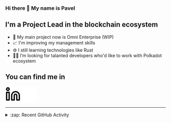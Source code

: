 ### Hi there 👋 My name is Pavel

## I'm a Project Lead in the blockchain ecosystem 

- 🚀 My main project now is Omni Enterprise (WIP)
- 📈 I'm improving my management skills
- ⚙️ I still learning technologies like Rust
- 🧑‍💻 I’m looking for talanted developers who'd like to work with Polkadot ecosystem

## You can find me in
[![website](./img/linkedin-light.svg)](https://www.linkedin.com/in/golovkinpl/)
[![website](./img/linkedin-dark.svg)](https://www.linkedin.com/in/golovkinpl/)

---

<details>
  <summary>:zap: Recent GitHub Activity</summary>
  
<!--START_SECTION:activity-->
1. 🎉 Merged PR [#1085](https://github.com/novasamatech/metadata-portal/pull/1085) in [novasamatech/metadata-portal](https://github.com/novasamatech/metadata-portal)
2. 🎉 Merged PR [#1083](https://github.com/novasamatech/metadata-portal/pull/1083) in [novasamatech/metadata-portal](https://github.com/novasamatech/metadata-portal)
3. 🎉 Merged PR [#1082](https://github.com/novasamatech/metadata-portal/pull/1082) in [novasamatech/metadata-portal](https://github.com/novasamatech/metadata-portal)
4. ❗ Opened issue [#2752](https://github.com/novasamatech/nova-spektr/issues/2752) in [novasamatech/nova-spektr](https://github.com/novasamatech/nova-spektr)
5. 🎉 Merged PR [#1081](https://github.com/novasamatech/metadata-portal/pull/1081) in [novasamatech/metadata-portal](https://github.com/novasamatech/metadata-portal)
<!--END_SECTION:activity-->

</details>
